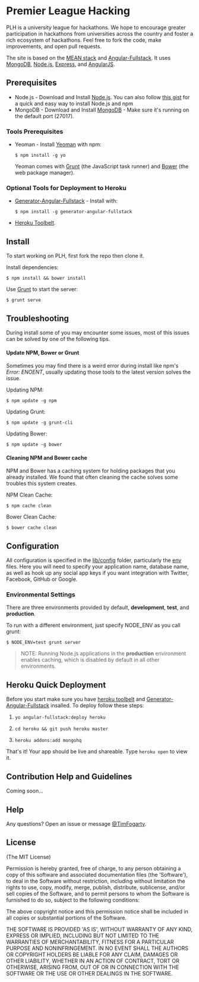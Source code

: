 # Premier League Hacking

PLH is a university league for hackathons. We hope to encourage greater participation in hackathons from universities across the country and foster a rich ecosystem of hackathons. Feel free to fork the code, make improvements, and open pull requests.

The site is based on the [MEAN stack](https://github.com/linnovate/mean) and [Angular-Fullstack](https://github.com/DaftMonk/generator-angular-fullstack). It uses [MongoDB](http://www.mongodb.org/), [Node.js](http://www.nodejs.org/), [Express](http://expressjs.com/), and [AngularJS](http://angularjs.org/).

## Prerequisites
* Node.js - Download and Install [Node.js](http://www.nodejs.org/download/). You can also follow [this gist](https://gist.github.com/isaacs/579814) for a quick and easy way to install Node.js and npm
* MongoDB - Download and Install [MongoDB](http://www.mongodb.org/downloads) - Make sure it's running on the default port (27017).

### Tools Prerequisites
* Yeoman - Install [Yeoman](http://yeoman.io/) with npm:

    ```
    $ npm install -g yo
    ```
    
    Yeoman comes with [Grunt](http://gruntjs.com/) (the JavaScript task runner) and [Bower](http://bower.io/) (the web package manager).

### Optional Tools for Deployment to Heroku
* [Generator-Angular-Fullstack](https://github.com/DaftMonk/generator-angular-fullstack) - Install with:

    ```
    $ npm install -g generator-angular-fullstack
    ```


* [Heroku Toolbelt](https://toolbelt.heroku.com/).

## Install
To start working on PLH, first fork the repo then clone it.

Install dependencies:

    $ npm install && bower install

Use [Grunt](https://github.com/gruntjs/grunt-cli) to start the server:

    $ grunt serve


## Troubleshooting
During install some of you may encounter some issues, most of this issues can be solved by one of the following tips.

#### Update NPM, Bower or Grunt
Sometimes you may find there is a weird error during install like npm's *Error: ENOENT*, usually updating those tools to the latest version solves the issue.

Updating NPM:
```
$ npm update -g npm
```

Updating Grunt:
```
$ npm update -g grunt-cli
```

Updating Bower:
```
$ npm update -g bower
```

#### Cleaning NPM and Bower cache
NPM and Bower has a caching system for holding packages that you already installed.
We found that often cleaning the cache solves some troubles this system creates.

NPM Clean Cache:
```
$ npm cache clean
```

Bower Clean Cache:
```
$ bower cache clean
```

 
## Configuration
All configuration is specified in the [lib/config](lib/config/) folder, particularly the [env](lib/config/env/) files. Here you will need to specify your application name, database name, as well as hook up any social app keys if you want integration with Twitter, Facebook, GitHub or Google.

### Environmental Settings

There are three environments provided by default, __development__, __test__, and __production__.

To run with a different environment, just specify NODE_ENV as you call grunt:

	$ NODE_ENV=test grunt server

> NOTE: Running Node.js applications in the __production__ environment enables caching, which is disabled by default in all other environments.


## Heroku Quick Deployment
Before you start make sure you have [heroku toolbelt](https://toolbelt.heroku.com/) and [Generator-Angular-Fullstack](https://github.com/DaftMonk/generator-angular-fullstack) insalled. To deploy follow these steps:

1. `yo angular-fullstack:deploy heroku`

2. `cd heroku && git push heroku master`

3. `heroku addons:add mongohq`

That's it! Your app should be live and shareable. Type `heroku open` to view it.

## Contribution Help and Guidelines
Coming soon...

## Help
Any questions? Open an issue or message [@TimFogarty](https://github.com/TimFogarty).

## License
(The MIT License)

Permission is hereby granted, free of charge, to any person obtaining a copy of this software and associated documentation files (the 'Software'), to deal in the Software without restriction, including without limitation the rights to use, copy, modify, merge, publish, distribute, sublicense, and/or sell copies of the Software, and to permit persons to whom the Software is furnished to do so, subject to the following conditions:

The above copyright notice and this permission notice shall be included in all copies or substantial portions of the Software.

THE SOFTWARE IS PROVIDED 'AS IS', WITHOUT WARRANTY OF ANY KIND, EXPRESS OR IMPLIED, INCLUDING BUT NOT LIMITED TO THE WARRANTIES OF MERCHANTABILITY, FITNESS FOR A PARTICULAR PURPOSE AND NONINFRINGEMENT. IN NO EVENT SHALL THE AUTHORS OR COPYRIGHT HOLDERS BE LIABLE FOR ANY CLAIM, DAMAGES OR OTHER LIABILITY, WHETHER IN AN ACTION OF CONTRACT, TORT OR OTHERWISE, ARISING FROM, OUT OF OR IN CONNECTION WITH THE SOFTWARE OR THE USE OR OTHER DEALINGS IN THE SOFTWARE.
